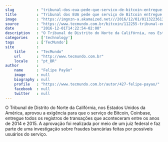 ```yaml
---
slug          : "tribunal-dos-eua-pede-que-servico-de-bitcoin-entregue-dados-de-usuarios"
title         : "Tribunal dos EUA pede que serviço de Bitcoin entregue dados de usuários"
image         : "https://imgnzn-a.akamaized.net///2016/12/01/01132236139192-t1200x480.jpg"
source        : "https://www.tecmundo.com.br/bitcoin/112255-tribunal-eua-pede-servico-bitcoin-entregue-dados-usuarios.htm"
date          : "2016-12-01T14:22:54-02:00"
description   : "O Tribunal de Distrito do Norte da Califórnia, nos Estados Unidos da América, aprovou a exigência para que o serviço de Bitcoin, Coinbase, entregue todos os registros de transações que aconteceram entre os anos de 2014 e 2015. A aprovação foi realizada por meio de um juiz federal e faz parte de uma investigação sobre fraudes bancárias feitas por possíveis usuários do serviço."
categories    : ['technology']
tags          : ['TecMundo']
site          :
    title     : "TecMundo"
    url       : "http://www.tecmundo.com.br"
    locale    : "pt_BR"
author        :
    name      : "Felipe Payão"
    image     : null
    biography : null
    profile   : "https://www.tecmundo.com.br/autor/427-felipe-payao/"
    facebook  : null
    twitter   : null
---
```


O Tribunal de Distrito do Norte da Califórnia, nos Estados Unidos da América, aprovou a exigência para que o serviço de Bitcoin, Coinbase, entregue todos os registros de transações que aconteceram entre os anos de 2014 e 2015. A aprovação foi realizada por meio de um juiz federal e faz parte de uma investigação sobre fraudes bancárias feitas por possíveis usuários do serviço.
